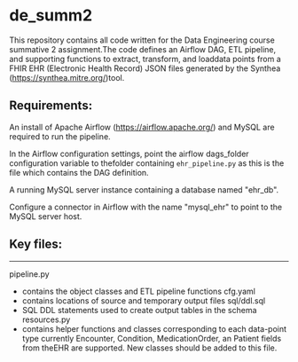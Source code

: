 # de_summ2

This repository contains all code written for the Data Engineering course summative 2 assignment.The code defines an Airflow DAG, ETL pipeline, and supporting functions to extract, transform, and loaddata points from a FHIR EHR (Electronic Health Record) JSON files generated by the Synthea (https://synthea.mitre.org/)tool.

## Requirements:

An install of Apache Airflow (https://airflow.apache.org/) and MySQL are required to run the pipeline.

In the Airflow configuration settings, point the airflow dags_folder configuration variable to thefolder containing `ehr_pipeline.py` as this is the file which contains the DAG definition.

A running MySQL server instance containing a database named "ehr_db".

Configure a connector in Airflow with the name "mysql_ehr" to point to the MySQL server host.

## Key files:
----

pipeline.py  
- contains the object classes and ETL pipeline functions
cfg.yaml  
- contains locations of source and temporary output files
sql/ddl.sql  
- SQL DDL statements used to create output tables in the schema
resources.py  
- contains helper functions and classes corresponding to each data-point type currently Encounter, Condition, MedicationOrder, an Patient fields from theEHR are supported. New classes should be added to this file.
